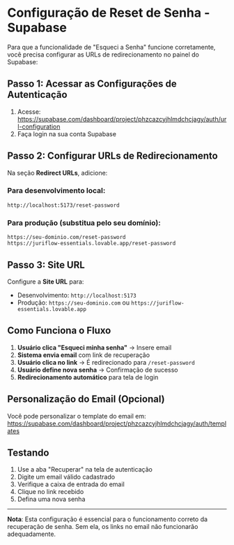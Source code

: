 # Configuração de Reset de Senha - Supabase

Para que a funcionalidade de "Esqueci a Senha" funcione corretamente, você precisa configurar as URLs de redirecionamento no painel do Supabase:

## Passo 1: Acessar as Configurações de Autenticação

1. Acesse: https://supabase.com/dashboard/project/phzcazcyjhlmdchcjagy/auth/url-configuration
2. Faça login na sua conta Supabase

## Passo 2: Configurar URLs de Redirecionamento

Na seção **Redirect URLs**, adicione:

### Para desenvolvimento local:
```
http://localhost:5173/reset-password
```

### Para produção (substitua pelo seu domínio):
```
https://seu-dominio.com/reset-password
https://juriflow-essentials.lovable.app/reset-password
```

## Passo 3: Site URL

Configure a **Site URL** para:
- Desenvolvimento: `http://localhost:5173`
- Produção: `https://seu-dominio.com` ou `https://juriflow-essentials.lovable.app`

## Como Funciona o Fluxo

1. **Usuário clica "Esqueci minha senha"** → Insere email
2. **Sistema envia email** com link de recuperação
3. **Usuário clica no link** → É redirecionado para `/reset-password`
4. **Usuário define nova senha** → Confirmação de sucesso
5. **Redirecionamento automático** para tela de login

## Personalização do Email (Opcional)

Você pode personalizar o template do email em:
https://supabase.com/dashboard/project/phzcazcyjhlmdchcjagy/auth/templates

## Testando

1. Use a aba "Recuperar" na tela de autenticação
2. Digite um email válido cadastrado
3. Verifique a caixa de entrada do email
4. Clique no link recebido
5. Defina uma nova senha

---

**Nota**: Esta configuração é essencial para o funcionamento correto da recuperação de senha. Sem ela, os links no email não funcionarão adequadamente.